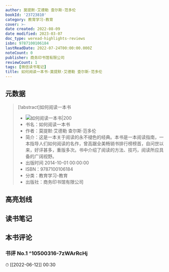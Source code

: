 ```yaml
---
author: 莫提默·艾德勒 查尔斯·范多伦
bookId: '23723810'
category: 教育学习-教育
cover: >-
date created: 2022-08-09
date modified: 2023-03-07
doc_type: weread-highlights-reviews
isbn: 9787100106184
lastReadDate: 2022-07-24T00:00:00.000Z
noteCount: 0
publisher: 商务印书馆有限公司
reviewCount: 1
tags: [微信读书笔记]
title: 如何阅读一本书-莫提默·艾德勒 查尔斯·范多伦
---
```


## 元数据

>[!abstract]如何阅读一本书
> - ![如何阅读一本书|200](https://wfqqreader-1252317822.image.myqcloud.com/cover/810/23723810/t7_23723810.jpg)
> - 书名：如何阅读一本书
> - 作者：莫提默·艾德勒 查尔斯·范多伦
> - 简介：这是一本关于阅读的永不褪色的经典。本书是一本阅读指南，一本指导人们如何阅读的名作，曾高踞全美畅销书排行榜榜首，自问世以来，好评甚多，重版多次。书中介绍了阅读的方法、技巧，阅读所应具备的广阔视野。
> - 出版时间 2014-10-01 00:00:00
> - ISBN：9787100106184
> - 分类：教育学习-教育
> - 出版社：商务印书馆有限公司

## 高亮划线

## 读书笔记

## 本书评论

### 书评 No.1 ^10500316-7zWArRcHj

⏱ [[2022-06-12]] 00:30
